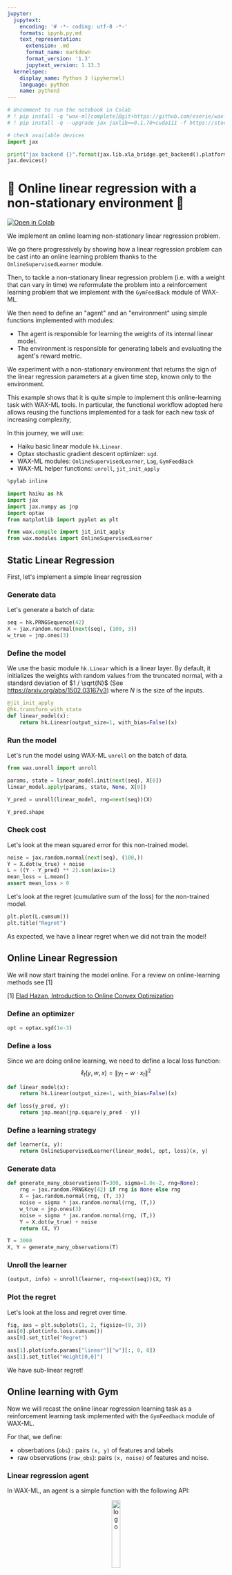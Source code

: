```yaml
---
jupyter:
  jupytext:
    encoding: '# -*- coding: utf-8 -*-'
    formats: ipynb,py,md
    text_representation:
      extension: .md
      format_name: markdown
      format_version: '1.3'
      jupytext_version: 1.13.3
  kernelspec:
    display_name: Python 3 (ipykernel)
    language: python
    name: python3
---
```


```python
# Uncomment to run the notebook in Colab
# ! pip install -q "wax-ml[complete]@git+https://github.com/eserie/wax-ml.git"
# ! pip install -q --upgrade jax jaxlib==0.1.70+cuda111 -f https://storage.googleapis.com/jax-releases/jax_releases.html
```

```python
# check available devices
import jax
```

```python
print("jax backend {}".format(jax.lib.xla_bridge.get_backend().platform))
jax.devices()
```

# 🦎 Online linear regression with a non-stationary environment 🦎

[![Open in Colab](https://colab.research.google.com/assets/colab-badge.svg)](https://colab.research.google.com/github/eserie/wax-ml/blob/main/docs/notebooks/06_Online_Linear_Regression.ipynb)

<!-- #region -->
We implement an online learning non-stationary linear regression problem.

We go there progressively by showing how a linear regression problem can be cast
into an online learning problem thanks to the `OnlineSupervisedLearner` module.

Then, to tackle a non-stationary linear regression problem (i.e. with a weight that can vary in time)
we reformulate the problem into a reinforcement learning problem that we implement with the `GymFeedBack` module of WAX-ML.

We then need to define an "agent" and an "environment" using simple functions implemented with modules:
- The agent is responsible for learning the weights of its internal linear model.
- The environment is responsible for generating labels and evaluating the agent's reward metric.

We experiment with a non-stationary environment that returns the sign of the linear regression parameters at a given time step,
known only to the environment.

This example shows that it is quite simple to implement this online-learning task with WAX-ML tools.
In particular, the functional workflow adopted here allows reusing the functions implemented for a
task for each new task of increasing complexity,


In this journey, we will use:
- Haiku basic linear module `hk.Linear`.
- Optax stochastic gradient descent optimizer: `sgd`.
- WAX-ML modules: `OnlineSupervisedLearner`, `Lag`, `GymFeedBack`
- WAX-ML helper functions: `unroll`, `jit_init_apply`
<!-- #endregion -->

```python
%pylab inline
```

```python
import haiku as hk
import jax
import jax.numpy as jnp
import optax
from matplotlib import pyplot as plt
```

```python
from wax.compile import jit_init_apply
from wax.modules import OnlineSupervisedLearner
```

## Static Linear Regression


First, let's implement a simple linear regression


### Generate data


Let's generate a batch of data:

```python
seq = hk.PRNGSequence(42)
X = jax.random.normal(next(seq), (100, 3))
w_true = jnp.ones(3)
```

### Define the model


We use the basic module `hk.Linear` which is a linear layer.
By default, it initializes the weights with random values from the truncated normal,
with a standard deviation of $1 / \sqrt{N}$ (See https://arxiv.org/abs/1502.03167v3)
where $N$ is the size of the inputs.


```python
@jit_init_apply
@hk.transform_with_state
def linear_model(x):
    return hk.Linear(output_size=1, with_bias=False)(x)
```

### Run the model


Let's run the model using WAX-ML `unroll` on the batch of data.

```python
from wax.unroll import unroll
```

```python
params, state = linear_model.init(next(seq), X[0])
linear_model.apply(params, state, None, X[0])
```

```python
Y_pred = unroll(linear_model, rng=next(seq))(X)
```

```python
Y_pred.shape
```


### Check cost


Let's look at the mean squared error for this non-trained model.

```python
noise = jax.random.normal(next(seq), (100,))
Y = X.dot(w_true) + noise
L = ((Y - Y_pred) ** 2).sum(axis=1)
mean_loss = L.mean()
assert mean_loss > 0
```


Let's look at the regret (cumulative sum of the loss) for the non-trained model.

```python
plt.plot(L.cumsum())
plt.title("Regret")
```

As expected, we have a linear regret when we did not train the model!


## Online Linear Regression


<!-- #region -->
We will now start training the model online.
For a review on online-learning methods see [1]


[1] [Elad Hazan, Introduction to Online Convex Optimization](https://arxiv.org/abs/1909.05207)
<!-- #endregion -->

### Define an optimizer

```python
opt = optax.sgd(1e-3)
```


### Define a loss


Since we are doing online learning, we need to define a local loss function:
$$
\ell_t(y, w, x) = \lVert y_t -  w \cdot x_t \rVert^2
$$


```python
def linear_model(x):
    return hk.Linear(output_size=1, with_bias=False)(x)
```

```python
def loss(y_pred, y):
    return jnp.mean(jnp.square(y_pred - y))
```


### Define a learning strategy


```python
def learner(x, y):
    return OnlineSupervisedLearner(linear_model, opt, loss)(x, y)
```


### Generate data


```python
def generate_many_observations(T=300, sigma=1.0e-2, rng=None):
    rng = jax.random.PRNGKey(42) if rng is None else rng
    X = jax.random.normal(rng, (T, 3))
    noise = sigma * jax.random.normal(rng, (T,))
    w_true = jnp.ones(3)
    noise = sigma * jax.random.normal(rng, (T,))
    Y = X.dot(w_true) + noise
    return (X, Y)
```

```python
T = 3000
X, Y = generate_many_observations(T)
```

### Unroll the learner

```python
(output, info) = unroll(learner, rng=next(seq))(X, Y)
```

### Plot the regret


Let's look at the loss and regret over time.

```python
fig, axs = plt.subplots(1, 2, figsize=(9, 3))
axs[0].plot(info.loss.cumsum())
axs[0].set_title("Regret")

axs[1].plot(info.params["linear"]["w"][:, 0, 0])
axs[1].set_title("Weight[0,0]")
```

We have sub-linear regret!


##  Online learning with Gym

Now we will recast the online linear regression learning task as a reinforcement learning task
implemented with the `GymFeedback` module of WAX-ML.

For that, we define:
- obserbations (`obs`) : pairs  `(x, y)` of features and labels
- raw observations (`raw_obs`): pairs `(x, noise)`  of features and noise.


### Linear regression agent


In WAX-ML, an agent is a simple function with the following API:
<div align="center">
<img src="../tikz/agent.png" alt="logo" width="20%"></img>
</div>


Let's define a simple linear regression agent with the elements we have defined so far.


```python
def linear_regression_agent(obs):
    x, y = obs

    def model(x):
        return hk.Linear(output_size=1, with_bias=False)(x)

    opt = optax.sgd(1e-3)

    def loss(y_pred, y):
        return jnp.mean(jnp.square(y_pred - y))

    return OnlineSupervisedLearner(model, opt, loss)(x, y)
```

### Linear regression environment


In WAX-ML, an environment is a simple function with the following API:
<div align="center">
<img src="../tikz/env.png" alt="logo" width="20%"></img>
</div>

<!-- #region -->
Let's now define a linear regression environment that, for the moment,
have static weights.

It is responsible for generating the real labels and evaluating the agent's reward.


For the evaluation of the reward, we need the `Lag` module to evaluate the action of
the agent with the labels generated in the previous time step.
<!-- #endregion -->

```python
from wax.modules import Lag
```

```python
def stationary_linear_regression_env(action, raw_obs):

    # Only the environment now the true value of the parameters
    w_true = -jnp.ones(3)

    # The environment has its proper loss definition
    def loss(y_pred, y):
        return jnp.mean(jnp.square(y_pred - y))

    # raw observation contains features and generative noise
    x, noise = raw_obs

    # generate targets
    y = x @ w_true + noise
    obs = (x, y)

    y_previous = Lag(1)(y)
    # evaluate the prediction made by the agent
    y_pred = action
    reward = loss(y_pred, y_previous)

    return reward, obs, {}
```


### Generate raw observation

Let's define a function that generate the raw observation:


```python
def generate_many_raw_observations(T=300, sigma=1.0e-2, rng=None):
    rng = jax.random.PRNGKey(42) if rng is None else rng
    X = jax.random.normal(rng, (T, 3))
    noise = sigma * jax.random.normal(rng, (T,))
    return (X, noise)
```

### Implement Feedback


We are now ready to set things up with the `GymFeedback` module implemented in WAX-ML.

It implements the following feedback loop:
<div align="center">
<img src="../tikz/gymfeedback.png" alt="logo" width="50%"></img>
</div>


Equivalently, it can be described with the pair of `init` and `apply` functions:
<div align="center">
<img src="../tikz/gymfeedback_init_apply.png" alt="logo" width="100%"></img>
</div>

```python
from wax.modules import GymFeedback
```

```python
def gym_fun(raw_obs):
    return GymFeedback(
        linear_regression_agent, stationary_linear_regression_env, return_action=True
    )(raw_obs)
```

And now we can unroll it on a sequence of raw observations!

```python
seq = hk.PRNGSequence(42)
T = 3000
raw_observations = generate_many_raw_observations(T)
rng = next(seq)
(gym_output, gym_info) = unroll(gym_fun, rng=rng, skip_first=True)(raw_observations)
```

<!-- #region -->
Let's visualize the outputs.


We now use `pd.Series` to represent the reward sequence since its first value is Nan due to the use of the lag operator.
<!-- #endregion -->

```python
import pandas as pd
```

```python
fig, axs = plt.subplots(1, 2, figsize=(9, 3))
pd.Series(gym_output.reward).cumsum().plot(ax=axs[0], title="Regret")
axs[1].plot(info.params["linear"]["w"][:, 0, 0])
axs[1].set_title("Weight[0,0]")
```

## Non-stationary environment


Now, let's implement a non-stationary environment.

We implement it so that the sign of the weight is reversed after 2000$ steps.


```python
class NonStationaryEnvironment(hk.Module):
    def __call__(self, action, raw_obs):

        step = hk.get_state("step", [], init=lambda *_: 0)

        # Only the environment now the true value of the parameters
        # at step 2000 we flip the sign of the true parameters !
        w_true = hk.cond(
            step < 2000,
            step,
            lambda step: -jnp.ones(3),
            step,
            lambda step: jnp.ones(3),
        )

        # The environment has its proper loss definition
        def loss(y_pred, y):
            return jnp.mean(jnp.square(y_pred - y))

        # raw observation contains features and generative noise
        x, noise = raw_obs

        # generate targets
        y = x @ w_true + noise
        obs = (x, y)

        # evaluate the prediction made by the agent
        y_previous = Lag(1)(y)
        y_pred = action
        reward = loss(y_pred, y_previous)

        step += 1
        hk.set_state("step", step)

        return reward, obs, {}
```


Now let's run a gym simulation to see how the agent adapt to the
change of environment.


```python
def gym_fun(raw_obs):
    return GymFeedback(
        linear_regression_agent, NonStationaryEnvironment(), return_action=True
    )(raw_obs)
```

```python
T = 6000
raw_observations = generate_many_raw_observations(T)
rng = jax.random.PRNGKey(42)
(gym_output, gym_info) = unroll(gym_fun, rng=rng, skip_first=True)(
    raw_observations,
)
```

```python
import pandas as pd
```

```python
fig, axs = plt.subplots(1, 2, figsize=(9, 3))
pd.Series(gym_output.reward).cumsum().plot(ax=axs[0], title="Regret")
axs[1].plot(gym_info.agent.params["linear"]["w"][:, 0, 0])
axs[1].set_title("Weight[0,0]")
# plt.savefig("../_static/online_linear_regression_regret.png")
```

It adapts!

The regret first converges, then jumps on step 2000 and finally readjusts to the new regime.

We see that the weights converge to the correct values in both regimes.
